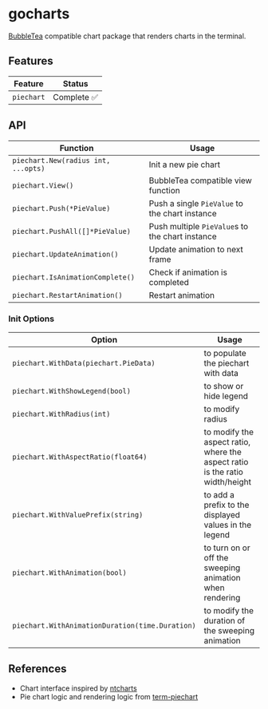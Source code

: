 # gocharts

[BubbleTea](https://github.com/charmbracelet/bubbletea) compatible chart package that renders charts in the terminal.

## Features

| Feature     | Status      |
| ------------- | ------------- |
| `piechart` | Complete ✅ |

## API

| Function     | Usage      |
| ------------- | ------------- |
| `piechart.New(radius int, ...opts)`| Init a new pie chart |
| `piechart.View()` | BubbleTea compatible view function |
| `piechart.Push(*PieValue)` | Push a single `PieValue` to the chart instance |
| `piechart.PushAll([]*PieValue)` | Push multiple `PieValue`s to the chart instance |
| `piechart.UpdateAnimation()` | Update animation to next frame |
| `piechart.IsAnimationComplete()` | Check if animation is completed |
| `piechart.RestartAnimation()` | Restart animation |

### Init Options
| Option     | Usage      |
| ------------- | ------------- |
| `piechart.WithData(piechart.PieData)` | to populate the piechart with data |
| `piechart.WithShowLegend(bool)` | to show or hide legend |
| `piechart.WithRadius(int)` | to modify radius |
| `piechart.WithAspectRatio(float64)` | to modify the aspect ratio, where the aspect ratio is the ratio width/height |
| `piechart.WithValuePrefix(string)` | to add a prefix to the displayed values in the legend |
| `piechart.WithAnimation(bool)` | to turn on or off the sweeping animation when rendering |
| `piechart.WithAnimationDuration(time.Duration)` | to modify the duration of the sweeping animation |

## References

- Chart interface inspired by [ntcharts](https://github.com/NimbleMarkets/ntcharts)
- Pie chart logic and rendering logic from [term-piechart](https://github.com/va-h/term-piechart)
